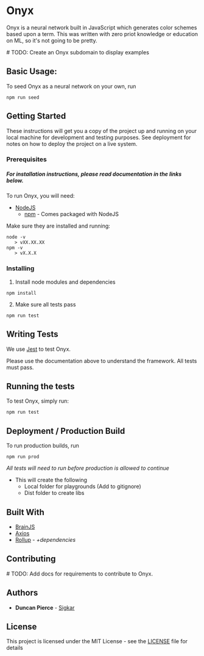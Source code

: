 # Onyx

Onyx is a neural network built in JavaScript which generates color schemes based upon a term.
This was written with zero priot knowledge or education on ML, so it's not going to be pretty.

\# TODO: Create an Onyx subdomain to display examples

## Basic Usage:

To seed Onyx as a neural network on your own, run

```
npm run seed
```

## Getting Started

These instructions will get you a copy of the project up and running on your local machine for development and testing purposes. See deployment for notes on how to deploy the project on a live system.

### Prerequisites

##### For installation instructions, please read documentation in the links below.

To run Onyx, you will need:

- [NodeJS](https://nodejs.org/en/)
   - [npm](https://www.npmjs.com/) - Comes packaged with NodeJS

Make sure they are installed and running:

```
node -v
   > vXX.XX.XX
npm -v
   > vX.X.X
```


### Installing

1. Install node modules and dependencies

```
npm install
```

2. Make sure all tests pass

```
npm run test
```

## Writing Tests

We use [Jest](https://jestjs.io/) to test Onyx.

Please use the documentation above to understand the framework. All tests must pass.

## Running the tests

To test Onyx, simply run:

```
npm run test
```

## Deployment / Production Build

To run production builds, run

```
npm run prod
```
*All tests will need to run before production is allowed to continue*

- This will create the following
   - Local folder for playgrounds (Add to gitignore)
   - Dist folder to create libs


## Built With

* [BrainJS](https://www.npmjs.com/package/brainjs)
* [Axios](https://www.npmjs.com/package/axios)
* [Rollup](https://www.npmjs.com/package/rollup) - *+dependencies*

## Contributing

\# TODO: Add docs for requirements to contribute to Onyx.

## Authors

* **Duncan Pierce** - [Sigkar](https://github.com/Sigkar)

## License

This project is licensed under the MIT License - see the [LICENSE](LICENSE) file for details

